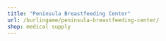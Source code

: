 ```yaml
---
title: "Peninsula Breastfeeding Center"
url: /burlingame/peninsula-breastfeeding-center/
shop: medical supply
---
```

